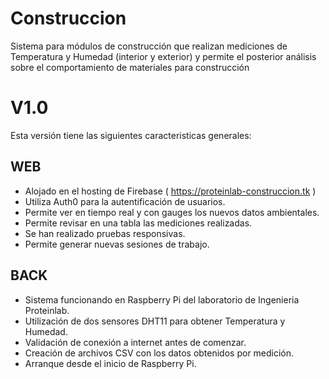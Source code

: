 # Construccion
Sistema para módulos de construcción que realizan mediciones de Temperatura y Humedad (interior y exterior) y permite el posterior análisis sobre el comportamiento de materiales para construcción

# V1.0

Esta versión tiene las siguientes caracteristicas generales:

## WEB

* Alojado en el hosting de Firebase ( https://proteinlab-construccion.tk )
* Utiliza Auth0 para la autentificación de usuarios.
* Permite ver en tiempo real y con gauges los nuevos datos ambientales.
* Permite revisar en una tabla las mediciones realizadas.
* Se han realizado pruebas responsivas.
* Permite generar nuevas sesiones de trabajo.

## BACK

* Sistema funcionando en Raspberry Pi del laboratorio de Ingenieria Proteinlab.
* Utilización de dos sensores DHT11 para obtener Temperatura y Humedad.
* Validación de conexión a internet antes de comenzar.
* Creación de archivos CSV con los datos obtenidos por medición.
* Arranque desde el inicio de Raspberry Pi.